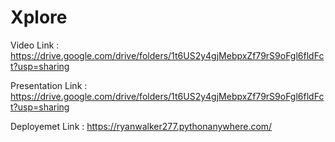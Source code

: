 # Xplore

Video Link : https://drive.google.com/drive/folders/1t6US2y4gjMebpxZf79rS9oFgl6fldFct?usp=sharing

Presentation Link : https://drive.google.com/drive/folders/1t6US2y4gjMebpxZf79rS9oFgl6fldFct?usp=sharing

Deployemet Link : https://ryanwalker277.pythonanywhere.com/
